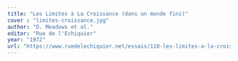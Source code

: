 ```yaml
---
title: "Les Limites à La Croissance (dans un monde fini)"
cover : "limites-croissance.jpg"
author: "D. Meadows et al."
editor: "Rue de l'Echiquier"
year: "1972"
url: "https://www.ruedelechiquier.net/essais/110-les-limites-a-la-croissance.html"
---
```

